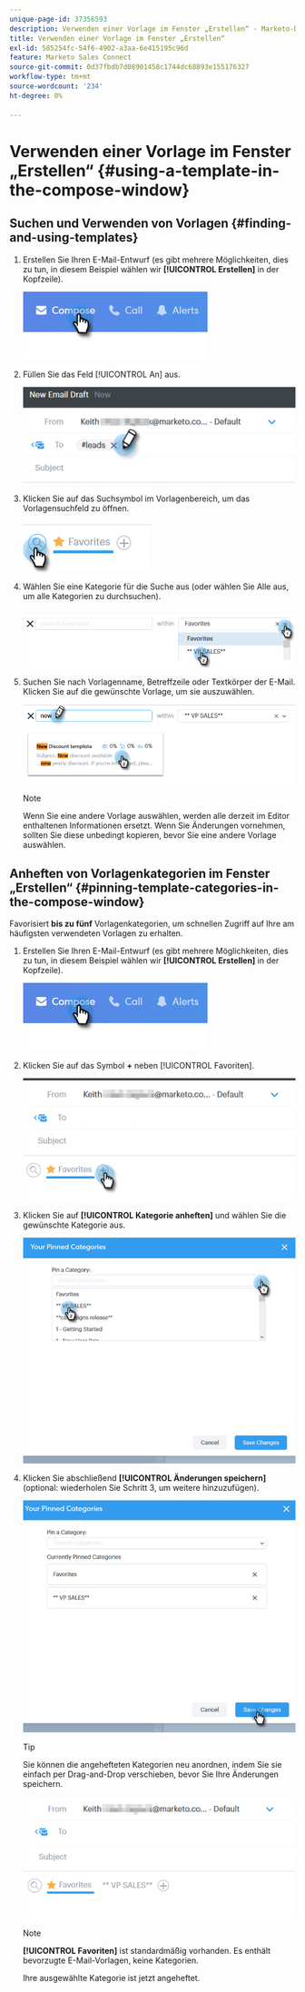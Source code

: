 ```yaml
---
unique-page-id: 37356593
description: Verwenden einer Vorlage im Fenster „Erstellen“ - Marketo-Dokumente - Produktdokumentation
title: Verwenden einer Vorlage im Fenster „Erstellen“
exl-id: 585254fc-54f6-4902-a3aa-6e415195c96d
feature: Marketo Sales Connect
source-git-commit: 0d37fbdb7d08901458c1744dc68893e155176327
workflow-type: tm+mt
source-wordcount: '234'
ht-degree: 0%

---
```


# Verwenden einer Vorlage im Fenster „Erstellen“ {#using-a-template-in-the-compose-window}

## Suchen und Verwenden von Vorlagen {#finding-and-using-templates}

1. Erstellen Sie Ihren E-Mail-Entwurf (es gibt mehrere Möglichkeiten, dies zu tun, in diesem Beispiel wählen wir **[!UICONTROL Erstellen]** in der Kopfzeile).

   ![](assets/one-6.png)

1. Füllen Sie das Feld [!UICONTROL An] aus.

   ![](assets/searching-two.png)

1. Klicken Sie auf das Suchsymbol im Vorlagenbereich, um das Vorlagensuchfeld zu öffnen.

   ![](assets/searching-three.png)

1. Wählen Sie eine Kategorie für die Suche aus (oder wählen Sie Alle aus, um alle Kategorien zu durchsuchen).

   ![](assets/searching-four.png)

1. Suchen Sie nach Vorlagenname, Betreffzeile oder Textkörper der E-Mail. Klicken Sie auf die gewünschte Vorlage, um sie auszuwählen.

   ![](assets/searching-five.png)

   >[!NOTE]
   >
   >Wenn Sie eine andere Vorlage auswählen, werden alle derzeit im Editor enthaltenen Informationen ersetzt. Wenn Sie Änderungen vornehmen, sollten Sie diese unbedingt kopieren, bevor Sie eine andere Vorlage auswählen.

## Anheften von Vorlagenkategorien im Fenster „Erstellen“ {#pinning-template-categories-in-the-compose-window}

Favorisiert **bis zu fünf** Vorlagenkategorien, um schnellen Zugriff auf Ihre am häufigsten verwendeten Vorlagen zu erhalten.

1. Erstellen Sie Ihren E-Mail-Entwurf (es gibt mehrere Möglichkeiten, dies zu tun, in diesem Beispiel wählen wir **[!UICONTROL Erstellen]** in der Kopfzeile).

   ![](assets/one-6.png)

1. Klicken Sie auf das Symbol **+** neben [!UICONTROL Favoriten].

   ![](assets/pinning-two.png)

1. Klicken Sie auf **[!UICONTROL Kategorie anheften]** und wählen Sie die gewünschte Kategorie aus.

   ![](assets/pinning-three.png)

1. Klicken Sie abschließend **[!UICONTROL Änderungen speichern]** (optional: wiederholen Sie Schritt 3, um weitere hinzuzufügen).

   ![](assets/pinning-four.png)

   >[!TIP]
   >
   >Sie können die angehefteten Kategorien neu anordnen, indem Sie sie einfach per Drag-and-Drop verschieben, bevor Sie Ihre Änderungen speichern.

   ![](assets/pinning-five.png)

   >[!NOTE]
   >
   >**[!UICONTROL Favoriten]** ist standardmäßig vorhanden. Es enthält bevorzugte E-Mail-Vorlagen, keine Kategorien.

   Ihre ausgewählte Kategorie ist jetzt angeheftet.
